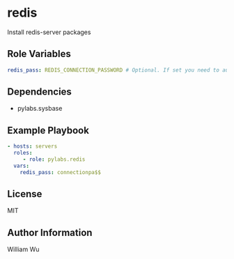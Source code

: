 redis
=====

Install redis-server packages

Role Variables
--------------

```yaml
redis_pass: REDIS_CONNECTION_PASSWORD # Optional. If set you need to authenticate before connecting to redis server.
```

Dependencies
------------

- pylabs.sysbase

Example Playbook
----------------

```yaml
- hosts: servers
  roles:
     - role: pylabs.redis
  vars:
    redis_pass: connectionpa$$
```

License
-------

MIT

Author Information
------------------

William Wu

